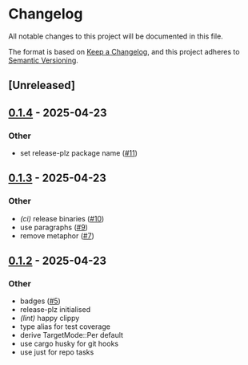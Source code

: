 # Changelog

All notable changes to this project will be documented in this file.

The format is based on [Keep a Changelog](https://keepachangelog.com/en/1.0.0/),
and this project adheres to [Semantic Versioning](https://semver.org/spec/v2.0.0.html).

## [Unreleased]

## [0.1.4](https://github.com/lmmx/isotarp/compare/v0.1.3...v0.1.4) - 2025-04-23

### Other

- set release-plz package name ([#11](https://github.com/lmmx/isotarp/pull/11))

## [0.1.3](https://github.com/lmmx/isotarp/compare/v0.1.2...v0.1.3) - 2025-04-23

### Other

- *(ci)* release binaries ([#10](https://github.com/lmmx/isotarp/pull/10))
- use paragraphs ([#9](https://github.com/lmmx/isotarp/pull/9))
- remove metaphor ([#7](https://github.com/lmmx/isotarp/pull/7))

## [0.1.2](https://github.com/lmmx/isotarp/compare/v0.1.1...v0.1.2) - 2025-04-23

### Other

- badges ([#5](https://github.com/lmmx/isotarp/pull/5))
- release-plz initialised
- *(lint)* happy clippy
- type alias for test coverage
- derive TargetMode::Per default
- use cargo husky for git hooks
- use just for repo tasks
